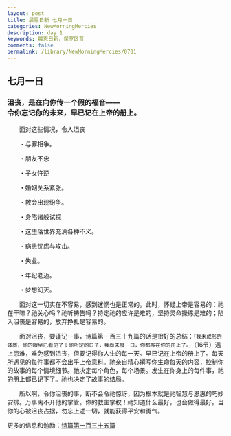```yaml
---
layout: post
title: 晨恩日新 七月一日
categories: NewMorningMercies
description: day 1
keywords: 晨恩日新，保罗区普
comments: false
permalink: /library/NewMorningMercies/0701
---
```


## 七月一日

### 沮丧，是在向你传一个假的福音—— <br> 令你忘记你的未来，早已记在上帝的册上。

&emsp;&emsp;面对这些情况，令人沮丧

&emsp;&emsp;・与罪相争。

&emsp;&emsp;・朋友不忠

&emsp;&emsp;・子女忤逆

&emsp;&emsp;・婚姻关系紧张。

&emsp;&emsp;・教会出现纷争。

&emsp;&emsp;・身陷诸般试探

&emsp;&emsp;・这堕落世界充满各种不义。

&emsp;&emsp;・病患忧虑与攻击。

&emsp;&emsp;・失业。

&emsp;&emsp;・年纪老迈。

&emsp;&emsp;・梦想幻灭。

&emsp;&emsp;面对这一切实在不容易，感到迷惘也是正常的。此时，怀疑上帝是容易的：祂在干嘛？祂关心吗？祂听祷告吗？持定祂的应许是难的，坚持灵命操练是难的；陷入沮丧是容易的，放弃挣扎是容易的。

&emsp;&emsp;面对沮丧，要谨记一事，诗篇第一百三十九篇的话是很好的总结：`「我未成形的体质，你的眼早已看见了；你所定的日子，我尚未度一日，你都写在你的册上了。」`（16节）遇上患难，难免感到沮丧，但要记得你人生的每一天。早已记在上帝的册上了。每天所遇见的每件事都不会出乎上帝意料。祂亲自精心撰写你生命每天的内容，控制你的故事的每个情境细节。祂决定每个角色，每个场景。发生在你身上的每件事，祂的册上都已记下了。祂也决定了故事的结局。

&emsp;&emsp;所以啊，令你沮丧的事，断不会令祂惊讶，因为根本就是祂智慧与恩惠的巧妙安排。万事离不开他的掌管。你的救主掌权！祂知道什么最好，也会做得最好。当你的心被沮丧占据，勿忘上述一切，就能获得平安和勇气。

更多的信息和勉励：[诗篇第一百三十五篇]()
